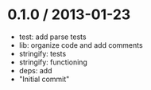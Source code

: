 
0.1.0 / 2013-01-23 
==================

  * test: add parse tests
  * lib: organize code and add comments
  * stringify: tests
  * stringify: functioning
  * deps: add
  * "Initial commit"

